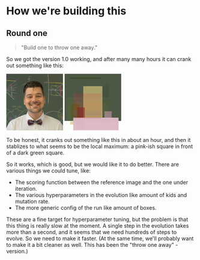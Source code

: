 # How we're building this




## Round one

> "Build one to throw one away."

So we got the version 1.0 working, and after many many hours it can crank out something like this:

<p float= "left">
<img src="./data/RamiSquare.png" width="30%" />
<img src="./data/Run_000004270.png" width="30%" />
</p>

To be honest, it cranks out something like this in about an hour, and then it
stablizes to what seems to be the local maximum: a pink-ish square in front of a dark green square.

So it works, which is good, but we would like it to do better. There are various things we could tune, like:
- The scoring function between the reference image and the one under iteration.
- The various hyperparameters in the evolution like amount of kids and mutation rate. 
- The more generic config of the run like amount of boxes.

These are a fine target for hyperparameter tuning, but the problem is that this thing is really slow at the moment. A single step in the evolution takes more than a second, and it seems that we need hundreds of steps to evolve. So we need to make it faster. (At the same time, we'll probably want to make it a bit cleaner as well. This has been the "throw one away" -version.)